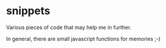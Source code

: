 # snippets
Various pieces of code that may help me in further.

In general, there are small javascript functions for memories ;-)

